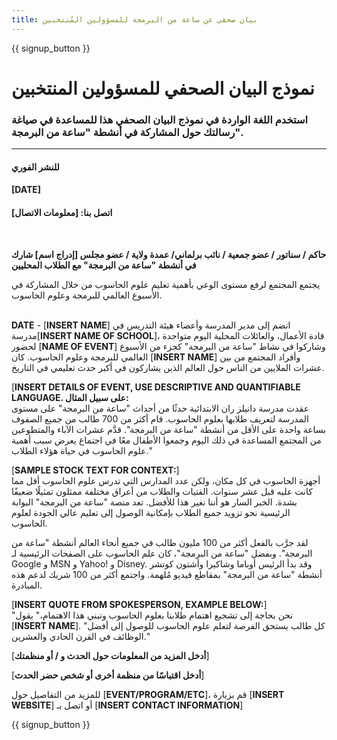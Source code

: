 ```yaml
---
title: بيان صحفي عن ساعة من البرمجة للمسؤولين المُنتخبين
---
```


{{ signup_button }}

# نموذج البيان الصحفي للمسؤولين المنتخبين

### استخدم اللغة الواردة في نموذج البيان الصحفي هذا للمساعدة في صياغة رسالتك حول المشاركة في أنشطة "ساعة من البرمجة".

* * *

#### للنشر الفوري  


#### [DATE]  


#### اتصل بنا: [معلومات الاتصال]

<br />

**حاكم / سناتور / عضو جمعية / نائب برلماني/ عمدة ولاية / عضو مجلس [إدراج اسم] شارك في أنشطة "ساعة من البرمجة" مع الطلاب المحليين** <br />

يجتمع المجتمع لرفع مستوى الوعي بأهمية تعليم علوم الحاسوب من خلال المشاركة في الأسبوع العالمي للبرمجة وعلوم الحاسوب.<br /> <br />

**DATE** - [**INSERT NAME**] انضم إلى مدير المدرسة وأعضاء هيئة التدريس في مدرسة[**INSERT NAME OF SCHOOL**]، قادة الأعمال، والعائلات المحلية اليوم متواجدة لحضور [**NAME OF EVENT**] وشاركوا في نشاط "ساعة من البرمجة" كجزء من الأسبوع العالمي للبرمجة وعلوم الحاسوب. كان [**INSERT NAME**] وأفراد المجتمع من بين عشرات الملايين من الناس حول العالم الذين يشاركون في أكبر حدث تعليمي في التاريخ. <br />

[**INSERT DETAILS OF EVENT, USE DESCRIPTIVE AND QUANTIFIABLE LANGUAGE. على سبيل المثال:**  
عقدت مدرسة دانيلز ران الابتدائية حدثًا من أحداث "ساعة من البرمجة" على مستوى المدرسة لتعريف طلابها بعلوم الحاسوب. قام أكثر من 700 طالب من جميع الصفوف بساعة واحدة على الأقل من أنشطة "ساعة من البرمجة". قدَّم عشرات الآباء والمتطوعين من المجتمع المساعدة في ذلك اليوم وجمعوا الأطفال معًا في اجتماع يعرض سبب أهمية علوم الحاسوب في حياة هؤلاء الطلاب." <br />

[**SAMPLE STOCK TEXT FOR CONTEXT:**]  
أجهزة الحاسوب في كل مكان، ولكن عدد المدارس التي تدرس علوم الحاسوب أقل مما كانت عليه قبل عشر سنوات. الفتيات والطلاب من أعراق مختلفة ممثلون تمثيلًا ضعيفًا بشدة. الخبر السار هو أننا نغير هذا للأفضل. تعد منصة "ساعة من البرمجة" البوابة الرئيسية نحو تزويد جميع الطلاب بإمكانية الوصول إلى تعليم عالي الجودة لعلوم الحاسوب. <br />

لقد جرَّب بالفعل أكثر من 100 مليون طالب في جميع أنحاء العالم أنشطة "ساعة من البرمجة". وبفضل "ساعة من البرمجة"، كان علم الحاسوب على الصفحات الرئيسية لـ Google و MSN و Yahoo! و Disney. وقد بدأ الرئيس أوباما وشاكيرا وأشتون كوتشر أنشطة "ساعة من البرمجة" بمقاطع فيديو مُلهمة. واجتمع أكثر من 100 شريك لدعم هذه المبادرة. <br />

[**INSERT QUOTE FROM SPOKESPERSON, EXAMPLE BELOW:**]  
"نحن بحاجة إلى تشجيع اهتمام طلابنا بعلوم الحاسوب وتبني هذا الاهتمام،" يقول [**INSERT NAME**]. "كل طالب يستحق الفرصة لتعلم علوم الحاسوب للوصول إلى أفضل الوظائف في القرن الحادي والعشرين." <br />

[**أدخل المزيد من المعلومات حول الحدث و / أو منظمتك**] <br />

[**أدخل اقتباسًا من منظمة أخرى أو شخص حضر الحدث**] <br />

للمزيد من التفاصيل حول [**EVENT/PROGRAM/ETC**]، قم بزيارة [**INSERT WEBSITE**] أو اتصل بـ [**INSERT CONTACT INFORMATION**]

{{ signup_button }}